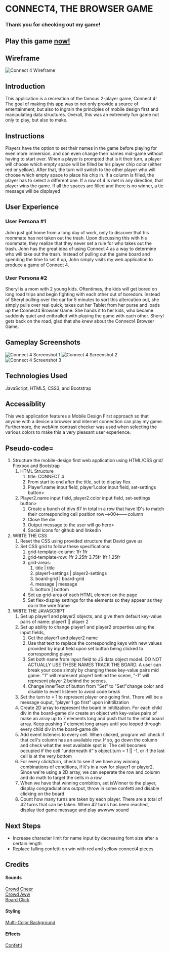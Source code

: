 # CONNECT4, THE BROWSER GAME
### Thank you for checking out my game!
## Play this game [now!](https://www.connect4-browser-game.surge.sh)
## Wireframe
![Connect 4 Wireframe](images/connect4-wireframe.png)
## Introduction
This application is a recreation of the famous 2-player game, Connect 4! The goal of making this app was to not only provide a source of entertainment, but also to ingrain the principles of mobile design first and manipulating data structures. Overall, this was an extremely fun game not only to play, but also to make.
## Instructions
 Players have the option to set their names in the game before playing for even more immersion, and can even change their names mid-game without having to start over. When a player is prompted that is it their turn, a player will choose which empty space will be filled be his player chip color (either red or yellow). After that, the turn will switch to the other player who will choose which empty space to place his chip in. If a column is filled, the player has to select a different one. If a row of 4 is met in any direction, that player wins the game. If all the spaces are filled and there is no winner, a tie message will be displayed

 ## User Experience
 ### User Persona #1
 John just got home from a long day of work, only to discover that his roommate has not taken out the trash. Upon discussing this with his roommate, they realize that they never set a rule for who takes out the trash. John has the great idea of using Connect 4 as a way to determine who will take out the trash. Instead of pulling out the game board and spending the time to set it up, John simply visits my web application to produce a game of Connect 4.

 ### User Persona #2
 Sheryl is a mom with 2 young kids. Oftentimes, the kids will get bored on long road trips and begin fighting with each other out of boredom. Instead of Sheryl pulling over the car for 5 minutes to sort this altercation out, she simply pulls over real quick, takes out her Tablet from her purse and loads up the Connect4 Browser Game. She hands it to her kids, who became suddenly quiet and enthralled with playing the game with each other. Sheryl gets back on the road, glad that she knew about the Connect4 Browser Game.
## Gameplay Screenshots
![Connect 4 Screenshot 1](images/screenshots/screenshot1.png)
![Connect 4 Screenshot 2](images/screenshots/screenshot2.png)
![Connect 4 Screenshot 3](images/screenshots/screenshot3.png)
## Technologies Used
JavaScript, HTML5, CSS3, and Bootstrap
## Accessiblity
This web application features a Mobile Design First approach so that anyone with a device a browser and internet connection can play my game. Furthermore, the webAim contrast checker was used when selecting the various colors to make this a very pleasant user experience.
## Pseudo-code=
1. Structure the mobile-design first web application using HTML/CSS grid/ Flexbox and Bootstrap
    1. HTML Structure
        1. title: CONNECT 4
        2. From start to end after the title, set to display flex
        3. Player1.name input field, player1.color input field, set-settings button>
     1. Player2.name input field, player2.color input field, set-settings button>
        1. Create a bunch of divs 67 in total in a row that have ID's to match their corresponding cell position row-->00<---column
        2. Close the div
        3. Output message to the user will go here>
        4. Social icons for github and linkedin
2. WRITE THE CSS
    1. Reset the CSS using provided structure that David gave us
    2. Set CSS grid to follow these specifications:
        1. grid-template-column: 1fr 1fr
        2. grid-template-row: 1fr 2.25fr 3.75fr 1fr 1.25fr
        3. grid-areas:
            1. title | title
            2. player1-settings | player2-settings
            3. board-grid | board-grid
            4. message | message
            5. bottom | bottom
        4. Set up grid-area of each HTML element on the page
        5. Set flex-display settings for the elements so they appear as they do in the wire frame
3. WRITE THE JAVASCRIPT
    1. Set up player1 and player2 objects, and give them default key-value pairs of name: player1 || player 2
    2. Set up ability to change player1 and player2 properties using the input fields, 
        1. Get the player1 and player2 name 
        2. Use that text to replace the corresponding keys with new values provided by input field upon set button being clicked to corresponding player
        3. Set both name from input field to JS data object model. DO NOT ACTUALLY USE THESE NAMES TRACK THE BOARD. A user can break your code simply by changing these key-value pairs mid game. "1" will represent player1 behind the scene, "-1" will represent player 2 behind the scenes.
        4. Change innerText of button from "Set" to "Set!"change color and disable to event listener to avoid code break
    3. Set the turn to = 1 to represent player one going first. There will be a message ouput, "player 1 go first" upon inititilization
    4. Create 2D array to represent the board in initilization. For each child div in the board-game div create an object wth key-value pairs of  make an array up to 7 elements long and push that to the intial board array. Keep pushing 7 element long arrays until you looped through every child div in the board-game div
    5. Add event listeners to every cell. When clicked, program will check if that cell's column has an available row. If so, go down the column and check what the next available spot is. The cell becomes occupied if the cell "underneath it"'s object.turn = 1 || -1, or if the last cell is at the very bottom
    6. For every click/turn, check to see if we have any winning combinations of conditions, if it's in a row for player1 or player2. Since we're using a 2D array, we can seperate the row and column and do math to target the cells in a row
    7. When we have that winning combition, set isWinner to the player, display congradulations output, throw in some confetti and disable clicking on the board
    8. Count how many turns are taken by each player. There are a total of 42 turns that can be taken. When 42 turns has been reached, display tied game message and play awwww sound

## Next Steps
- Increase character limit for name input by decreasing font size after a certain length
- Replace falling confetti on win with red and yellow connect4 pieces 


## Credits
#### Sounds
[Crowd Cheer](https://soundcloud.com/59nxyejat3xt/audience-applause-matthiew11-1206899159)\
[Crowd Aww](https://instrumentalfx.co/crowd-disappointed-sound-effect/)\
[Board Click](https://www.zapsplat.com/music/single-click-screen-press-on-smart-phone-3/)

#### Styling
[Multi-Color Background](https://blog.prototypr.io/css-only-multi-color-backgrounds-4d96a5569a20)

#### Effects
[Confetti](https://www.npmjs.com/package/confetti-js)
